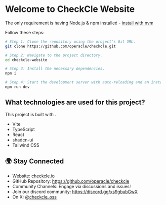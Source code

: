 # Welcome to CheckCle Website

The only requirement is having Node.js & npm installed - [install with nvm](https://github.com/nvm-sh/nvm#installing-and-updating)

Follow these steps:

```sh
# Step 1: Clone the repository using the project's Git URL.
git clone https://github.com/operacle/checkcle.git

# Step 2: Navigate to the project directory.
cd checkcle-website

# Step 3: Install the necessary dependencies.
npm i

# Step 4: Start the development server with auto-reloading and an instant preview.
npm run dev
```

## What technologies are used for this project?

This project is built with .

- Vite
- TypeScript
- React
- shadcn-ui
- Tailwind CSS

## 🌍 Stay Connected
- Website: [checkcle.io](https://checkcle.io)
- GitHub Repository: https://github.com/operacle/checkcle
- Community Channels: Engage via discussions and issues!
- Join our discord community: https://discord.gg/xs9gbubGwX
- On X: [@checkcle_oss](https://x.com/checkcle_oss)

